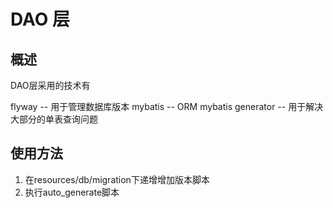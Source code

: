 # DAO 层

## 概述

DAO层采用的技术有

flyway -- 用于管理数据库版本
mybatis -- ORM
mybatis generator -- 用于解决大部分的单表查询问题

## 使用方法

1. 在resources/db/migration下递增增加版本脚本
2. 执行auto_generate脚本


